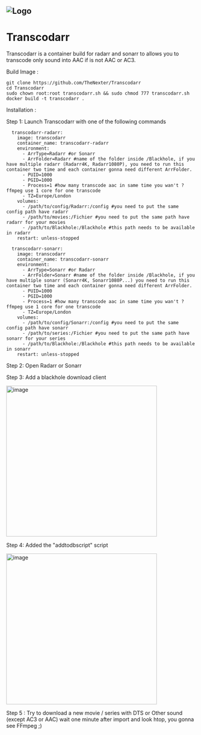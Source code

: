 ![Logo](https://user-images.githubusercontent.com/17613028/174446467-c7370958-0902-4b80-9496-cabc5505e7ed.svg)
---
# Transcodarr

Transcodarr is a container build for radarr and sonarr to allows you to transcode only sound into AAC if is not AAC or AC3.


Build Image :

```
git clone https://github.com/TheNexter/Transcodarr
cd Transcodarr
sudo chown root:root transcodarr.sh && sudo chmod 777 transcodarr.sh
docker build -t transcodarr .
```

Installation :

Step 1: Launch Transcodarr with one of the following commands

```
  transcodarr-radarr:
    image: transcodarr
    container_name: transcodarr-radarr
    environment:
      - ArrType=Radarr #or Sonarr
      - ArrFolder=Radarr #name of the folder inside /Blackhole, if you have multiple radarr (Radarr4K, Radarr1080P), you need to run this container two time and each container gonna need different ArrFolder.
      - PUID=1000
      - PGID=1000
      - Process=1 #how many transcode aac in same time you wan't ? ffmpeg use 1 core for one transcode
      - TZ=Europe/London
    volumes:
      - /path/to/config/Radarr:/config #you need to put the same config path have radarr
      - /path/to/movies:/Fichier #you need to put the same path have radarr for your movies
      - /path/to/Blackhole:/Blackhole #this path needs to be available in radarr
    restart: unless-stopped

  transcodarr-sonarr:
    image: transcodarr
    container_name: transcodarr-sonarr
    environment:
      - ArrType=Sonarr #or Radarr
      - ArrFolder=Sonarr #name of the folder inside /Blackhole, if you have multiple sonarr (Sonarr4K, Sonarr1080P...) you need to run this container two time and each container gonna need different ArrFolder.
      - PUID=1000
      - PGID=1000
      - Process=1 #how many transcode aac in same time you wan't ? ffmpeg use 1 core for one transcode
      - TZ=Europe/London
    volumes:
      - /path/to/config/Sonarr:/config #you need to put the same config path have sonarr
      - /path/to/series:/Fichier #you need to put the same path have sonarr for your series
      - /path/to/Blackhole:/Blackhole #this path needs to be available in sonarr
    restart: unless-stopped
```

Step 2: Open Radarr or Sonarr

Step 3: Add a blackhole download client

<img width="400" alt="image" src="https://user-images.githubusercontent.com/17613028/174446983-955eae79-e9cf-4569-b90e-ee96a7c47917.png">


Step 4: Added the "addtodbscript" script

<img width="400" alt="image" src="https://user-images.githubusercontent.com/17613028/174447012-0f640b91-5278-4d5b-b060-dc608fbf37db.png">


Step 5 : Try to download a new movie / series with DTS or Other sound (except AC3 or AAC) wait one minute after import and look htop, you gonna see FFmpeg ;)
